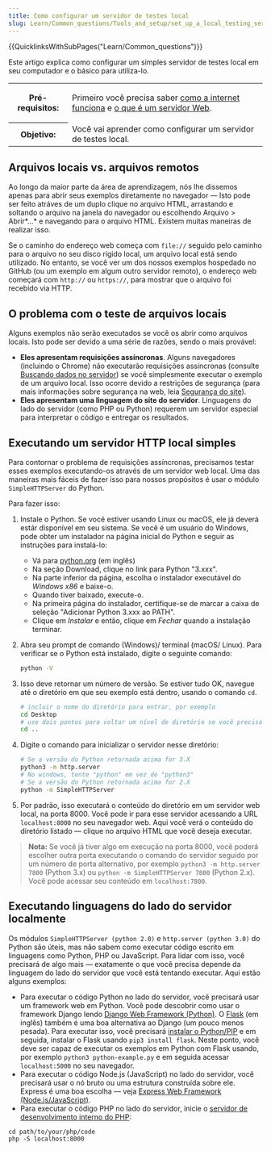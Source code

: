 ```yaml
---
title: Como configurar um servidor de testes local
slug: Learn/Common_questions/Tools_and_setup/set_up_a_local_testing_server
---
```


{{QuicklinksWithSubPages("Learn/Common_questions")}}

Este artigo explica como configurar um simples servidor de testes local em seu computador e o básico para utiliza-lo.

<table class="learn-box standard-table">
  <tbody>
    <tr>
      <th scope="row">Pré-requisitos:</th>
      <td>
        <p>
          Primeiro você precisa saber
          <a
            href="https://developer.mozilla.org/pt-BR/docs/Learn/Common_questions/Como_a_internet_funciona"
            >como a internet funciona</a
          >
          e
          <a
            href="https://developer.mozilla.org/pt-BR/docs/Learn/Common_questions/o_que_e_um_web_server"
            >o que é um servidor Web</a
          >.
        </p>
      </td>
    </tr>
    <tr>
      <th scope="row">Objetivo:</th>
      <td>Você vai aprender como configurar um servidor de testes local.</td>
    </tr>
  </tbody>
</table>

## Arquivos locais vs. arquivos remotos

Ao longo da maior parte da área de aprendizagem, nós lhe dissemos apenas para abrir seus exemplos diretamente no navegador — Isto pode ser feito atráves de um duplo clique no arquivo HTML, arrastando e soltando o arquivo na janela do navegador ou escolhendo Arquivo > Abrir*...* e navegando para o arquivo HTML. Existem muitas maneiras de realizar isso.

Se o caminho do endereço web começa com `file://` seguido pelo caminho para o arquivo no seu disco rígido local, um arquivo local está sendo utilizado. No entanto, se você ver um dos nossos exemplos hospedado no GitHub (ou um exemplo em algum outro servidor remoto), o endereço web começará com `http://` ou `https://`, para mostrar que o arquivo foi recebido via HTTP.

## O problema com o teste de arquivos locais

Alguns exemplos não serão executados se você os abrir como arquivos locais. Isto pode ser devido a uma série de razões, sendo o mais provável:

- **Eles apresentam requisições assíncronas**. Alguns navegadores (incluindo o Chrome) não executarão requisições assíncronas (consulte [Buscando dados no servidor](/pt-BR/docs/Aprender/JavaScript/Client-side_web_APIs/Buscando_dados)) se você simplesmente executar o exemplo de um arquivo local. Isso ocorre devido a restrições de segurança (para mais informações sobre segurança na web, leia [Segurança do site](/pt-BR/docs/Learn/Server-side/First_steps/Seguranca_site)).
- **Eles apresentam uma linguagem do site do servidor**. Linguagens do lado do servidor (como PHP ou Python) requerem um servidor especial para interpretar o código e entregar os resultados.

## Executando um servidor HTTP local simples

Para contornar o problema de requisições assíncronas, precisamos testar esses exemplos executando-os através de um servidor web local. Uma das maneiras mais fáceis de fazer isso para nossos propósitos é usar o módulo `SimpleHTTPServer` do Python.

Para fazer isso:

1. Instale o Python. Se você estiver usando Linux ou macOS, ele já deverá estár disponível em seu sistema. Se você é um usuário do Windows, pode obter um instalador na página inicial do Python e seguir as instruções para instalá-lo:

   - Vá para [python.org](https://www.python.org/) (em inglês)
   - Na seção Download, clique no link para Python "3.xxx".
   - Na parte inferior da página, escolha o instalador executável do _Windows x86_ e baixe-o.
   - Quando tiver baixado, execute-o.
   - Na primeira página do instalador, certifique-se de marcar a caixa de seleção "Adicionar Python 3.xxx ao PATH".
   - Clique em _Instalar_ e então, clique em _Fechar_ quando a instalação terminar.

2. Abra seu prompt de comando (Windows)/ terminal (macOS/ Linux). Para verificar se o Python está instalado, digite o seguinte comando:

   ```bash
   python -V
   ```

3. Isso deve retornar um número de versão. Se estiver tudo OK, navegue até o diretório em que seu exemplo está dentro, usando o comando `cd`.

   ```bash
   # incluir o nome do diretório para entrar, por exemplo
   cd Desktop
   # use dois pontos para voltar um nível de diretório se você precisar
   cd ..
   ```

4. Digite o comando para inicializar o servidor nesse diretório:

   ```bash
   # Se a versão do Python retornada acima for 3.X
   python3 -m http.server
   # No windows, tente "python" em vez de "python3"
   # Se a versão do Python retornada acima for 2.X
   python -m SimpleHTTPServer
   ```

5. Por padrão, isso executará o conteúdo do diretório em um servidor web local, na porta 8000. Você pode ir para esse servidor acessando a URL `localhost:8000` no seu navegador web. Aqui você verá o conteúdo do diretório listado — clique no arquivo HTML que você deseja executar.

> **Nota:** Se você já tiver algo em execução na porta 8000, você poderá escolher outra porta executando o comando do servidor seguido por um número de porta alternativo, por exemplo `python3 -m http.server 7800` (Python 3.x) ou `python -m SimpleHTTPServer 7800` (Python 2.x). Você pode acessar seu conteúdo em `localhost:7800`.

## Executando linguagens do lado do servidor localmente

Os módulos `SimpleHTTPServer (python 2.0)` e `http.server (python 3.0)` do Python são úteis, mas não sabem como executar código escrito em linguagens como Python, PHP ou JavaScript. Para lidar com isso, você precisará de algo mais — exatamente o que você precisa depende da linguagem do lado do servidor que você está tentando executar. Aqui estão alguns exemplos:

- Para executar o código Python no lado do servidor, você precisará usar um framework web em Python. Você pode descobrir como usar o framework Django lendo [Django Web Framework (Python)](/pt-BR/docs/Learn/Server-side/Django). O [Flask](http://flask.pocoo.org/) (em inglês) também é uma boa alternativa ao Django (um pouco menos pesada). Para executar isso, você precisará [instalar o Python/PIP](/pt-BR/docs/Learn/Server-side/Django/development_environment#Installing_Python_3) e em seguida, instalar o Flask usando `pip3 install flask`. Neste ponto, você deve ser capaz de executar os exemplos em Python com Flask usando, por exemplo `python3 python-example.py` e em seguida acessar `localhost:5000` no seu navegador.
- Para executar o código Node.js (JavaScript) no lado do servidor, você precisará usar o nó bruto ou uma estrutura construída sobre ele. Express é uma boa escolha — veja [Express Web Framework (Node.js/JavaScript)](/pt-BR/docs/Learn/Server-side/Express_Nodejs).
- Para executar o código PHP no lado do servidor, inicie o [servidor de desenvolvimento interno do PHP](https://www.php.net/manual/pt_BR/features.commandline.webserver.php):

```
cd path/to/your/php/code
php -S localhost:8000
```
